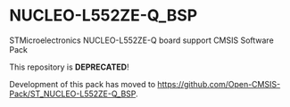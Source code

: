 # NUCLEO-L552ZE-Q_BSP
STMicroelectronics NUCLEO-L552ZE-Q board support CMSIS Software Pack

This repository is **DEPRECATED**!

Development of this pack has moved to https://github.com/Open-CMSIS-Pack/ST_NUCLEO-L552ZE-Q_BSP.
